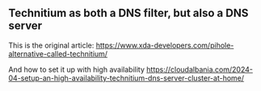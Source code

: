 ## Technitium as both a DNS filter, but also a DNS server

This is the original article:
https://www.xda-developers.com/pihole-alternative-called-technitium/

And how to set it up with high availability
https://cloudalbania.com/2024-04-setup-an-high-availability-technitium-dns-server-cluster-at-home/
